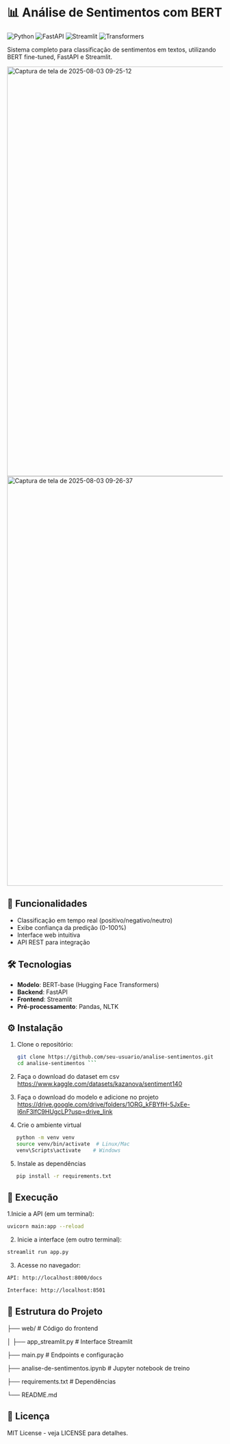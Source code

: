 # 📊 Análise de Sentimentos com BERT

![Python](https://img.shields.io/badge/Python-3.10%2B-blue)
![FastAPI](https://img.shields.io/badge/FastAPI-0.103.2-green)
![Streamlit](https://img.shields.io/badge/Streamlit-1.25.0-red)
![Transformers](https://img.shields.io/badge/Transformers-4.34.1-yellow)

Sistema completo para classificação de sentimentos em textos, utilizando BERT fine-tuned, FastAPI e Streamlit.

<img width="1849" height="955" alt="Captura de tela de 2025-08-03 09-25-12" src="https://github.com/user-attachments/assets/3e4a9ce2-9263-4291-9e4f-f6564d1b24de" />

<img width="1849" height="955" alt="Captura de tela de 2025-08-03 09-26-37" src="https://github.com/user-attachments/assets/3a566002-707b-4e4f-8b1a-39575c1ca4cf" />



## 🚀 Funcionalidades

- Classificação em tempo real (positivo/negativo/neutro)
- Exibe confiança da predição (0-100%)
- Interface web intuitiva
- API REST para integração


## 🛠️ Tecnologias

- **Modelo**: BERT-base (Hugging Face Transformers)
- **Backend**: FastAPI
- **Frontend**: Streamlit
- **Pré-processamento**: Pandas, NLTK

## ⚙️ Instalação

1. Clone o repositório:
   ```bash
   git clone https://github.com/seu-usuario/analise-sentimentos.git
   cd analise-sentimentos ```

2. Faça o download do dataset em csv
   https://www.kaggle.com/datasets/kazanova/sentiment140

3. Faça o download do modelo e adicione no projeto
    https://drive.google.com/drive/folders/1ORG_kFBYfH-5JxEe-l6nF3lfC9HUgcLP?usp=drive_link
   
4. Crie o ambiente virtual
 ```bash
    python -m venv venv
    source venv/bin/activate  # Linux/Mac
    venv\Scripts\activate    # Windows
 ```

5. Instale as dependências
 ```bash
    pip install -r requirements.txt
 ```

## 🏃 Execução

1.Inicie a API (em um terminal):

 ```bash
uvicorn main:app --reload
```

2. Inicie a interface (em outro terminal):

 ```bash
streamlit run app.py
```

3. Acesse no navegador:

 ```bash
API: http://localhost:8000/docs

Interface: http://localhost:8501
```
 
## 📂 Estrutura do Projeto


├── web/                  # Código do frontend

│   ├── app_streamlit.py  # Interface Streamlit

├── main.py               # Endpoints e configuração

├── analise-de-sentimentos.ipynb # Jupyter notebook de treino

├── requirements.txt      # Dependências

└── README.md


## 📄 Licença
MIT License - veja LICENSE para detalhes.
